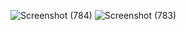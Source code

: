 ![Screenshot (784)](https://user-images.githubusercontent.com/85900239/127601823-e2798e0a-182c-4d1a-a5dc-5bcdd9c1bbfd.png)
![Screenshot (783)](https://user-images.githubusercontent.com/85900239/127601969-5d596810-e68f-4280-a466-66c06c07c0d2.png)

